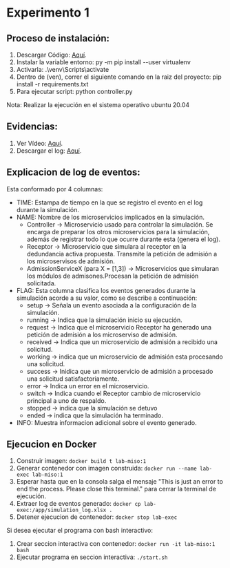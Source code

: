 # Experimento 1
## Proceso de instalación:
1. Descargar Código: [Aquí](https://uniandes-my.sharepoint.com/personal/al_caceres_uniandes_edu_co/_layouts/15/onedrive.aspx?id=%2Fpersonal%2Fal%5Fcaceres%5Funiandes%5Fedu%5Fco%2FDocuments%2FCiclo%203%2FArquitecturas%20de%20Software%20Agil%2Fmqtt%5Fpractice%5Ffinal%2Ezip&parent=%2Fpersonal%2Fal%5Fcaceres%5Funiandes%5Fedu%5Fco%2FDocuments%2FCiclo%203%2FArquitecturas%20de%20Software%20Agil&originalPath=aHR0cHM6Ly91bmlhbmRlcy1teS5zaGFyZXBvaW50LmNvbS86dTovZy9wZXJzb25hbC9hbF9jYWNlcmVzX3VuaWFuZGVzX2VkdV9jby9FZHRfWkVpT2I2aEZtVllpY1Q3Zl9pRUJrZkpjLUVmUXNlZW9tbmFoQ0JueEpRP3J0aW1lPWpaV2tsbVIxMlVn).
2. Instalar la variable entorno: py -m pip install --user virtualenv
3. Activarla: .\venv\Scripts\activate
4. Dentro de (ven), correr el siguiente comando en la raiz del proyecto: pip install -r requirements.txt
5. Para ejecutar script: python controller.py

Nota: Realizar la ejecución en el sistema operativo ubuntu 20.04

## Evidencias:
1. Ver Vídeo: [Aquí](https://www.youtube.com/watch?v=YQTgIsajFrY&ab_channel=darioherrera).
2. Descargar el log: [Aquí](https://uniandes-my.sharepoint.com/:x:/g/personal/d_herrerag_uniandes_edu_co/ETHYxCz22-1FpqGx38CHQgYBzqHSmTT_lFZ8VgDzj_Qfcw?e=i8HQRD).

## Explicacion de log de eventos:
Esta conformado por 4 columnas: 
- TIME: Estampa de tiempo en la que se registro el evento en el log durante la simulación.
- NAME: Nombre de los microservicios implicados en la simulación. 
  * Controller -> Microservicio usado para controlar la simulación. Se encarga de preparar los otros microservicios para la simulación, además de registrar todo lo que ocurre durante esta (genera el log).
  * Receptor -> Microservicio que simulara al receptor en la dedundancia activa propuesta. Transmite la petición de admisión a los microservisos de admisión.
  * AdmissionServiceX (para X = [1,3]) -> Microservicios que simularan los módulos de admisones.Procesan la petición de admisión solicitada.
- FLAG: Esta columna clasifica los eventos generados durante la simulación acorde a su valor, como se describe a continuación:
  * setup -> Señala un evento asociada a la configuración de la simulación.
  * running -> Indica que la simulación inicio su ejecución.
  * request -> Indica que el microservicio Receptor ha generado una petición de admisión a los microserviso de admisión.
  * received -> Indica que un microservicio de admisión a recibido una solicitud.
  * working -> indica que un microservicio de admisión esta procesando una solicitud.
  * success -> Inidica que un microservicio de admisión a procesado una solicitud satisfactoriamente.
  * error -> Indica un error en el microservicio.
  * switch -> Indica cuando el Receptor cambio de microservicio principal a uno de respaldo.
  * stopped -> indica que la simulación se detuvo
  * ended -> indica que la simulación ha terminado.
- INFO: Muestra informacion adicional sobre el evento generado.
## Ejecucion en Docker
1. Construir imagen: ```docker build t lab-miso:1```
2. Generar contenedor con imagen construida: ```docker run --name lab-exec lab-miso:1```
3. Esperar hasta que en la consola salga el mensaje "This is just an error to end the process. Please close this terminal." para cerrar la terminal de ejecución.
4. Extraer log de eventos generado: ```docker cp lab-exec:/app/simulation_log.xlsx .```
5. Detener ejecucion de contenedor: ```docker stop lab-exec```

Si desea ejecutar el programa con bash interactivo:
1. Crear seccion interactiva con contenedor: ```docker run -it lab-miso:1 bash```
2. Ejecutar programa en seccion interactiva: ```./start.sh```
